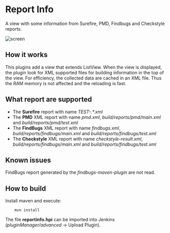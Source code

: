 # Report Info

A view with some information from Surefire, PMD, Findbugs and Checkstyle reports.

![screen](https://github.com/gcolin/report-info/raw/master/screen.png)

## How it works

This plugins add a view that extends ListView. When the view is displayed, the plugin look for XML supported files for building information in the top of the view. For efficiency, the collected data are cached in an XML file. Thus the RAM memory is not affected and the reloading is fast.

## What report are supported

* The **Surefire** report with name *TEST-.&#42;\.xml*
* The **PMD** XML report with name *pmd.xml*, *build/reports/pmd/main.xml* and *build/reports/pmd/test.xml*
* The **FindBugs** XML report with name *findbugs.xml*, *build/reports/findbugs/main.xml* and *build/reports/findbugs/test.xml*
* The **Checkstyle** XML report with name *checkstyle-result.xml*, *build/reports/findbugs/main.xml* and *build/reports/findbugs/test.xml*

## Known issues

FindBugs report generated by the *findbugs-maven-plugin* are not read.

## How to build

Install maven and execute:

```
    mvn install
```

The file **reportinfo.hpi** can be imported into Jenkins (*pluginManager/advanced* -> Upload Plugin). 
